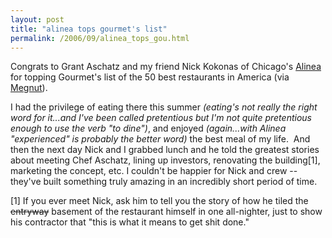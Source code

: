 ```yaml
---
layout: post
title: "alinea tops gourmet's list"
permalink: /2006/09/alinea_tops_gou.html
---
```


<p>Congrats to Grant Aschatz and my friend Nick Kokonas of Chicago's <a href="http://www.alinea-restaurant.com/">Alinea</a> for topping Gourmet's list of the 50 best restaurants in America (via <a href="http://www.megnut.com/2006/09/gourmet-names-alinea-number-one">Megnut</a>). </p>

<p>I had the privilege of eating there this summer <em>(eating's not really the right word for it...and I've been called pretentious but I'm not quite pretentious enough to use the verb &quot;to dine&quot;)</em>, and enjoyed <em>(again...with Alinea &quot;experienced&quot; is probably the better word)</em> the best meal of my life.&nbsp; And then the next day Nick and I grabbed lunch and he told the greatest stories about meeting Chef Aschatz, lining up investors, renovating the building[1], marketing the concept, etc. I couldn't be happier for Nick and crew -- they've built something truly amazing in an incredibly short period of time.</p>

<p>[1] If you ever meet Nick, ask him to tell you the story of how he tiled the <del>entryway</del> basement of the restaurant himself in one all-nighter, just to show his contractor that &quot;this is what it means to get shit done.&quot;</p>


